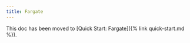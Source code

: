 ```yaml
---
title: Fargate
---
```


This doc has been moved to [Quick Start: Fargate]({% link quick-start.md %}).
